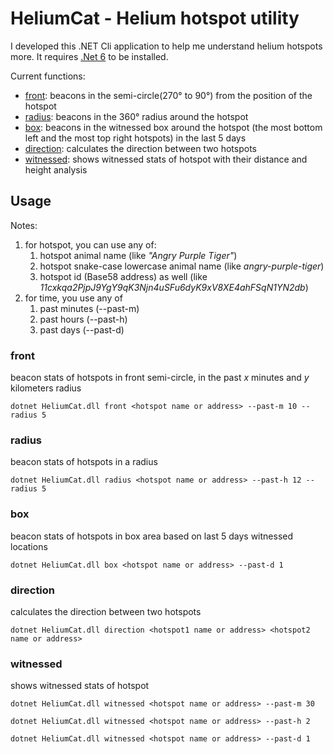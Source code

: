 # HeliumCat - Helium hotspot utility

I developed this .NET Cli application to help me understand helium hotspots more.
It requires [.Net 6](https://dotnet.microsoft.com/en-us/download/dotnet/6.0) to be installed.

Current functions:
* [front](#front): beacons in the semi-circle(270° to 90°) from the position of the hotspot
* [radius](#radius): beacons in the 360° radius around the hotspot
* [box](#box): beacons in the witnessed box around the hotspot (the most bottom left and the most top right hotspots) in the last 5 days
* [direction](#direction): calculates the direction between two hotspots
* [witnessed](#witnessed): shows witnessed stats of hotspot with their distance and height analysis 

## Usage
Notes:
1. for hotspot, you can use any of:
   1. hotspot animal name (like _"Angry Purple Tiger"_)
   2. hotspot snake-case lowercase animal name (like _angry-purple-tiger_)
   3. hotspot id (Base58 address) as well (like _11cxkqa2PjpJ9YgY9qK3Njn4uSFu6dyK9xV8XE4ahFSqN1YN2db_)
2. for time, you use any of 
   1. past minutes (--past-m)
   2. past hours (--past-h)
   3. past days (--past-d)

### front
beacon stats of hotspots in front semi-circle, in the past _x_ minutes and _y_ kilometers radius 
```
dotnet HeliumCat.dll front <hotspot name or address> --past-m 10 --radius 5
```

### radius
beacon stats of hotspots in a radius
```
dotnet HeliumCat.dll radius <hotspot name or address> --past-h 12 --radius 5
```

### box
beacon stats of hotspots in box area based on last 5 days witnessed locations
```
dotnet HeliumCat.dll box <hotspot name or address> --past-d 1
```

### direction
calculates the direction between two hotspots
```
dotnet HeliumCat.dll direction <hotspot1 name or address> <hotspot2 name or address>
```

### witnessed
shows witnessed stats of hotspot
```
dotnet HeliumCat.dll witnessed <hotspot name or address> --past-m 30
```
```
dotnet HeliumCat.dll witnessed <hotspot name or address> --past-h 2
```
```
dotnet HeliumCat.dll witnessed <hotspot name or address> --past-d 1
```